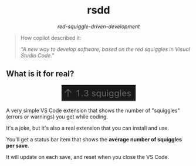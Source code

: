 <h1 align="center">rsdd</h1>

<p align="center"><i>red-squiggle-driven-development</i></p>

> How copilot described it:
>
> _"A new way to develop software, based on the red squiggles in Visual Studio Code."_

## What is it for real?

<p align="center">
  <img alt="screenshot showing arrow going up and text 1.3 squiggles" src="./assets/screenshot.png" />
</p>

A very simple VS Code extension that shows the number of "squiggles" (errors or warnings) you get while coding.

It's a joke, but it's also a real extension that you can install and use.

You'll get a status bar item that shows the **average number of squiggles per save**.

It will update on each save, and reset when you close the VS Code.
